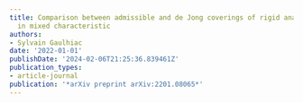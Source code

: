 ```yaml
---
title: Comparison between admissible and de Jong coverings of rigid analytic spaces
  in mixed characteristic
authors:
- Sylvain Gaulhiac
date: '2022-01-01'
publishDate: '2024-02-06T21:25:36.839461Z'
publication_types:
- article-journal
publication: '*arXiv preprint arXiv:2201.08065*'
---
```

